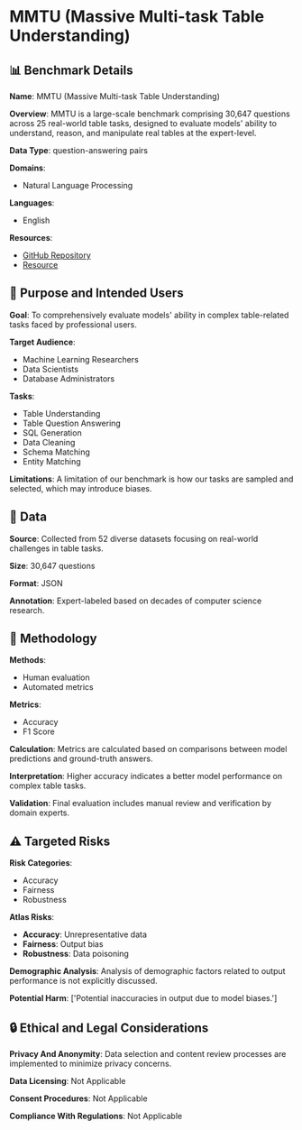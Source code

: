 # MMTU (Massive Multi-task Table Understanding)

## 📊 Benchmark Details

**Name**: MMTU (Massive Multi-task Table Understanding)

**Overview**: MMTU is a large-scale benchmark comprising 30,647 questions across 25 real-world table tasks, designed to evaluate models' ability to understand, reason, and manipulate real tables at the expert-level.

**Data Type**: question-answering pairs

**Domains**:
- Natural Language Processing

**Languages**:
- English

**Resources**:
- [GitHub Repository](https://github.com/MMTU-Benchmark/MMTU)
- [Resource](https://huggingface.co/datasets/MMTU-benchmark/MMTU)

## 🎯 Purpose and Intended Users

**Goal**: To comprehensively evaluate models' ability in complex table-related tasks faced by professional users.

**Target Audience**:
- Machine Learning Researchers
- Data Scientists
- Database Administrators

**Tasks**:
- Table Understanding
- Table Question Answering
- SQL Generation
- Data Cleaning
- Schema Matching
- Entity Matching

**Limitations**: A limitation of our benchmark is how our tasks are sampled and selected, which may introduce biases.

## 💾 Data

**Source**: Collected from 52 diverse datasets focusing on real-world challenges in table tasks.

**Size**: 30,647 questions

**Format**: JSON

**Annotation**: Expert-labeled based on decades of computer science research.

## 🔬 Methodology

**Methods**:
- Human evaluation
- Automated metrics

**Metrics**:
- Accuracy
- F1 Score

**Calculation**: Metrics are calculated based on comparisons between model predictions and ground-truth answers.

**Interpretation**: Higher accuracy indicates a better model performance on complex table tasks.

**Validation**: Final evaluation includes manual review and verification by domain experts.

## ⚠️ Targeted Risks

**Risk Categories**:
- Accuracy
- Fairness
- Robustness

**Atlas Risks**:
- **Accuracy**: Unrepresentative data
- **Fairness**: Output bias
- **Robustness**: Data poisoning

**Demographic Analysis**: Analysis of demographic factors related to output performance is not explicitly discussed.

**Potential Harm**: ['Potential inaccuracies in output due to model biases.']

## 🔒 Ethical and Legal Considerations

**Privacy And Anonymity**: Data selection and content review processes are implemented to minimize privacy concerns.

**Data Licensing**: Not Applicable

**Consent Procedures**: Not Applicable

**Compliance With Regulations**: Not Applicable

